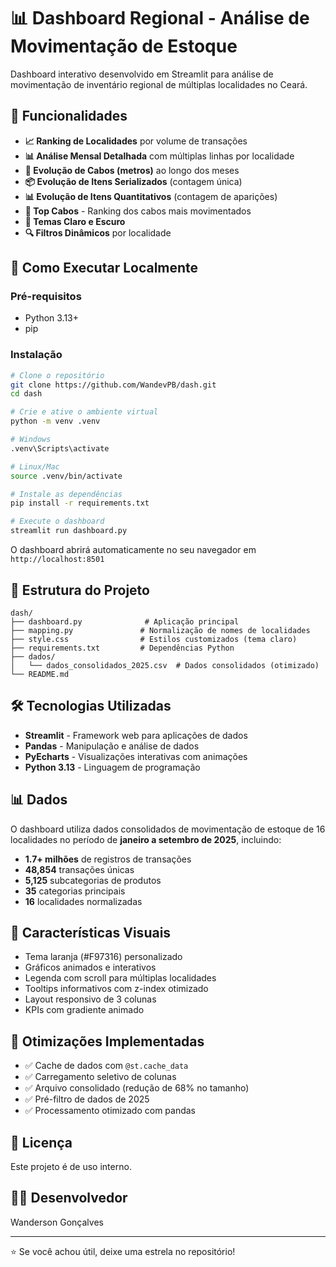 # 📊 Dashboard Regional - Análise de Movimentação de Estoque

Dashboard interativo desenvolvido em Streamlit para análise de movimentação de inventário regional de múltiplas localidades no Ceará.

## 🎯 Funcionalidades

- **📈 Ranking de Localidades** por volume de transações
- **📊 Análise Mensal Detalhada** com múltiplas linhas por localidade
- **🧵 Evolução de Cabos (metros)** ao longo dos meses
- **📦 Evolução de Itens Serializados** (contagem única)
- **📊 Evolução de Itens Quantitativos** (contagem de aparições)
- **🧵 Top Cabos** - Ranking dos cabos mais movimentados
- **🎨 Temas Claro e Escuro**
- **🔍 Filtros Dinâmicos** por localidade

## 🚀 Como Executar Localmente

### Pré-requisitos

- Python 3.13+
- pip

### Instalação

```bash
# Clone o repositório
git clone https://github.com/WandevPB/dash.git
cd dash

# Crie e ative o ambiente virtual
python -m venv .venv

# Windows
.venv\Scripts\activate

# Linux/Mac
source .venv/bin/activate

# Instale as dependências
pip install -r requirements.txt

# Execute o dashboard
streamlit run dashboard.py
```

O dashboard abrirá automaticamente no seu navegador em `http://localhost:8501`

## 📁 Estrutura do Projeto

```
dash/
├── dashboard.py              # Aplicação principal
├── mapping.py               # Normalização de nomes de localidades
├── style.css                # Estilos customizados (tema claro)
├── requirements.txt         # Dependências Python
├── dados/
│   └── dados_consolidados_2025.csv  # Dados consolidados (otimizado)
└── README.md
```

## 🛠️ Tecnologias Utilizadas

- **Streamlit** - Framework web para aplicações de dados
- **Pandas** - Manipulação e análise de dados
- **PyEcharts** - Visualizações interativas com animações
- **Python 3.13** - Linguagem de programação

## 📊 Dados

O dashboard utiliza dados consolidados de movimentação de estoque de 16 localidades no período de **janeiro a setembro de 2025**, incluindo:

- **1.7+ milhões** de registros de transações
- **48,854** transações únicas
- **5,125** subcategorias de produtos
- **35** categorias principais
- **16** localidades normalizadas

## 🎨 Características Visuais

- Tema laranja (#F97316) personalizado
- Gráficos animados e interativos
- Legenda com scroll para múltiplas localidades
- Tooltips informativos com z-index otimizado
- Layout responsivo de 3 colunas
- KPIs com gradiente animado

## 🔧 Otimizações Implementadas

- ✅ Cache de dados com `@st.cache_data`
- ✅ Carregamento seletivo de colunas
- ✅ Arquivo consolidado (redução de 68% no tamanho)
- ✅ Pré-filtro de dados de 2025
- ✅ Processamento otimizado com pandas

## 📝 Licença

Este projeto é de uso interno.

## 👨‍💻 Desenvolvedor

Wanderson Gonçalves

---

⭐ Se você achou útil, deixe uma estrela no repositório!
